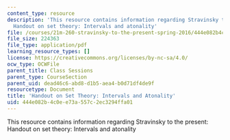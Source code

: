 ```yaml
---
content_type: resource
description: 'This resource contains information regarding Stravinsky to the present:
  Handout on set theory: Intervals and atonality'
file: /courses/21m-260-stravinsky-to-the-present-spring-2016/444e082b4c0ee73a557c2ec3294ffa01_MIT21M_260S16_SetTheory.pdf
file_size: 224363
file_type: application/pdf
learning_resource_types: []
license: https://creativecommons.org/licenses/by-nc-sa/4.0/
ocw_type: OCWFile
parent_title: Class Sessions
parent_type: CourseSection
parent_uid: dead46c6-abd8-d1b5-aea4-b0d71df4de9f
resourcetype: Document
title: 'Handout on Set Theory: Intervals and Atonality'
uid: 444e082b-4c0e-e73a-557c-2ec3294ffa01
---
```

This resource contains information regarding Stravinsky to the present: Handout on set theory: Intervals and atonality